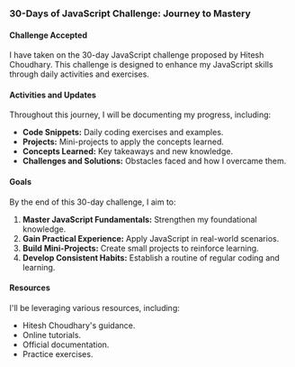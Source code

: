 ### 30-Days of JavaScript Challenge: Journey to Mastery

#### Challenge Accepted
I have taken on the 30-day JavaScript challenge proposed by Hitesh Choudhary. This challenge is designed to enhance my JavaScript skills through daily activities and exercises.

#### Activities and Updates
Throughout this journey, I will be documenting my progress, including:

- **Code Snippets:** Daily coding exercises and examples.
- **Projects:** Mini-projects to apply the concepts learned.
- **Concepts Learned:** Key takeaways and new knowledge.
- **Challenges and Solutions:** Obstacles faced and how I overcame them.

#### Goals
By the end of this 30-day challenge, I aim to:

1. **Master JavaScript Fundamentals:** Strengthen my foundational knowledge.
2. **Gain Practical Experience:** Apply JavaScript in real-world scenarios.
3. **Build Mini-Projects:** Create small projects to reinforce learning.
4. **Develop Consistent Habits:** Establish a routine of regular coding and learning.

#### Resources
I'll be leveraging various resources, including:

- Hitesh Choudhary's guidance.
- Online tutorials.
- Official documentation.
- Practice exercises.

